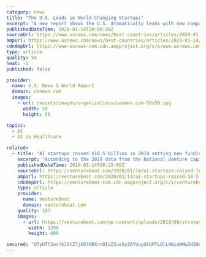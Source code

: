 ```yaml
---
category: news
title: "The U.S. Leads in World-Changing Startups"
excerpt: "A new report shows the U.S. dramatically leads with new companies focused on emerging technologies. The United States enters 2020 on a favorable technology setting, with 23 of 36 of what CB Insights labels \"game-changing\" tech startup companies this year being based in the country."
publishedDateTime: 2020-01-14T20:00:00Z
sourceUrl: https://www.usnews.com/news/best-countries/articles/2020-01-14/the-us-has-the-most-startups-that-could-change-the-world
ampUrl: https://www.usnews.com/news/best-countries/articles/2020-01-14/the-us-has-the-most-startups-that-could-change-the-world?context=amp
cdnAmpUrl: https://www-usnews-com.cdn.ampproject.org/c/s/www.usnews.com/news/best-countries/articles/2020-01-14/the-us-has-the-most-startups-that-could-change-the-world?context=amp
type: article
quality: 54
heat: -1
published: false

provider:
  name: U.S. News & World Report
  domain: usnews.com
  images:
    - url: /assets/images/organizations/usnews.com-50x50.jpg
      width: 50
      height: 50

topics:
  - AI
  - AI in Healthcare

related:
  - title: "AI startups raised $18.5 billion in 2019 setting new funding record"
    excerpt: "According to the 2019 data from the National Venture Capital Association, 1,356 AI-related companies in the U.S. raised $18.457 billion. That topped the 1,281 companies that raised $16.8 billion in 2018, according to the 4Q 2019 PitchBook-NVCA Venture Monitor. NVCA had projected that AI startups were on pace to set a new record after Q3 funding ..."
    publishedDateTime: 2020-01-14T08:25:00Z
    sourceUrl: https://venturebeat.com/2020/01/14/ai-startups-raised-18-5-billion-in-2019-setting-new-funding-record/
    ampUrl: https://venturebeat.com/2020/01/14/ai-startups-raised-18-5-billion-in-2019-setting-new-funding-record/amp/
    cdnAmpUrl: https://venturebeat-com.cdn.ampproject.org/c/s/venturebeat.com/2020/01/14/ai-startups-raised-18-5-billion-in-2019-setting-new-funding-record/amp/
    type: article
    provider:
      name: VentureBeat
      domain: venturebeat.com
    quality: 187
    images:
      - url: https://venturebeat.com/wp-content/uploads/2018/08/strategy-e1576104489834.jpg?fit=1200%2C600&strip=all
        width: 1200
        height: 600

secured: "U7yUTfJwr/kJGtZ7jkR7HDXrn0IuI5usUyZAYUuyGYUPTLQlLNWiaWMw2HZOAWCf7O/cn6NJfUhoUZW3h4Nz7+mjmfEcQ3jphCNzwYKVXKOTLoYKO4oiOddH0XZa5GMnq0O1A5thrfIjhJHi536ROHM+qBoW6xM1eIlBKC1F9hLCwHkplky3dITa/XSWq079iLm9V9LLBTSfPAamCTmgUC/7LWHsXtHgQnjWBIZ2jvAW4brMEgwB2QkpXYaA6pyvebfhtCGU59qRyREyvTNLMRSFCib4zLeDiPltexDxrhI=;HLbtgol/rI4ZG497oHjrtQ=="
---
```


